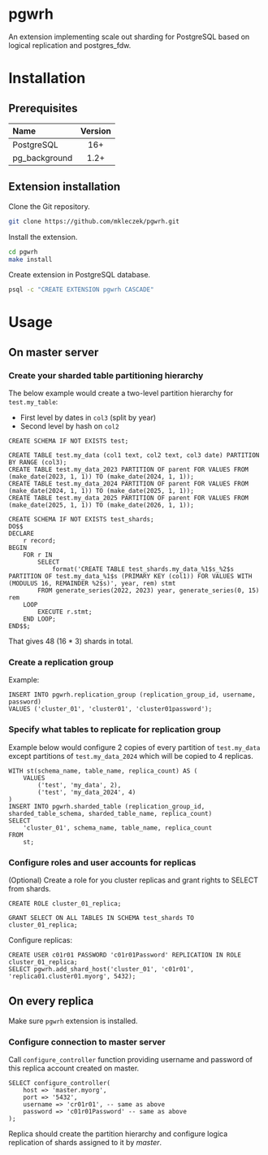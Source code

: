 # pgwrh

An extension implementing scale out sharding for PostgreSQL based on logical replication and postgres_fdw.

# Installation

## Prerequisites

| Name | Version |
| :---- | :---: |
| PostgreSQL | 16+ |
| pg_background | 1.2+ |

## Extension installation

Clone the Git repository.
```sh
git clone https://github.com/mkleczek/pgwrh.git
```
Install the extension.
```sh
cd pgwrh
make install
```
Create extension in PostgreSQL database.
```sh
psql -c "CREATE EXTENSION pgwrh CASCADE"
```

# Usage

## On master server

### Create your sharded table partitioning hierarchy

The below example would create a two-level partition hierarchy for `test.my_table`:
* First level by dates in `col3` (split by year)
* Second level by hash on `col2`
```pgsql
CREATE SCHEMA IF NOT EXISTS test;

CREATE TABLE test.my_data (col1 text, col2 text, col3 date) PARTITION BY RANGE (col3);
CREATE TABLE test.my_data_2023 PARTITION OF parent FOR VALUES FROM (make_date(2023, 1, 1)) TO (make_date(2024, 1, 1));
CREATE TABLE test.my_data_2024 PARTITION OF parent FOR VALUES FROM (make_date(2024, 1, 1)) TO (make_date(2025, 1, 1));
CREATE TABLE test.my_data_2025 PARTITION OF parent FOR VALUES FROM (make_date(2025, 1, 1)) TO (make_date(2026, 1, 1));

CREATE SCHEMA IF NOT EXISTS test_shards;
DO$$
DECLARE
    r record;
BEGIN
    FOR r IN
        SELECT
            format('CREATE TABLE test_shards.my_data_%1$s_%2$s PARTITION OF test.my_data_%1$s (PRIMARY KEY (col1)) FOR VALUES WITH (MODULUS 16, REMAINDER %2$s)', year, rem) stmt
        FROM generate_series(2022, 2023) year, generate_series(0, 15) rem
    LOOP
        EXECUTE r.stmt;
    END LOOP;
END$$;
```

That gives 48 (16 * 3) shards in total.

### Create a replication group

Example:
```pgsql
INSERT INTO pgwrh.replication_group (replication_group_id, username, password)
VALUES ('cluster_01', 'cluster01', 'cluster01password');
```

### Specify what tables to replicate for replication group

Example below would configure 2 copies of every partition of `test.my_data` except partitions of `test.my_data_2024` which will be copied to 4 replicas.
```pgsql
WITH st(schema_name, table_name, replica_count) AS (
    VALUES
        ('test', 'my_data', 2),
        ('test', 'my_data_2024', 4)
)
INSERT INTO pgwrh.sharded_table (replication_group_id, sharded_table_schema, sharded_table_name, replica_count)
SELECT
    'cluster_01', schema_name, table_name, replica_count
FROM
    st;
```

### Configure roles and user accounts for replicas

(Optional) Create a role for you cluster replicas and grant rights to SELECT from shards.
```pgsql
CREATE ROLE cluster_01_replica;

GRANT SELECT ON ALL TABLES IN SCHEMA test_shards TO cluster_01_replica;
```

Configure replicas:
```pgsql
CREATE USER c01r01 PASSWORD 'c01r01Password' REPLICATION IN ROLE cluster_01_replica;
SELECT pgwrh.add_shard_host('cluster_01', 'c01r01', 'replica01.cluster01.myorg', 5432);
```

## On every replica

Make sure `pgwrh` extension is installed.

### Configure connection to master server

Call `configure_controller` function providing username and password of this replica account created on master.
```pgsql
SELECT configure_controller(
    host => 'master.myorg',
    port => '5432',
    username => 'cr01r01', -- same as above
    password => 'c01r01Password' -- same as above
);
```

Replica should create the partition hierarchy and configure logica replication of shards assigned to it by *master*.